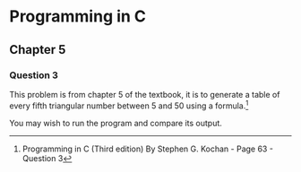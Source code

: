 # Programming in C
## Chapter 5
### Question 3

This problem is from chapter 5 of the textbook, it is to generate a table of every fifth triangular number between 5 and 50 using a formula.[^1]

You may wish to run the program and compare its output.

[^1]: Programming in C (Third edition) By Stephen G. Kochan - Page 63 - Question 3